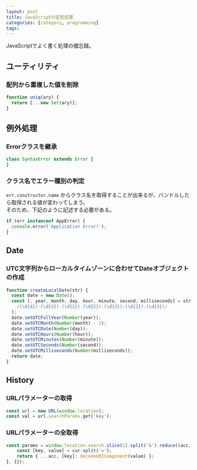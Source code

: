 ```yaml
---
layout: post
title: JavaScriptの定型処理
categories: [category, programming]
tags:
---
```


JavaScriptでよく書く処理の備忘録。

## ユーティリティ

### 配列から重複した値を削除

```javascript
function uniq(ary) {
  return [...new Set(ary)];
}
```

## 例外処理

### Errorクラスを継承

```javascript
class SyntaxError extends Error {
}
```

### クラス名でエラー種別の判定

`err.constructor.name` からクラス名を取得することが出来るが、バンドルしたら取得される値が変わってしまう。  
そのため、下記のように記述する必要がある。

```javascript
if (err instanceof AppError) {
  console.error('Application Error!');
}
```

## Date

### UTC文字列からローカルタイムゾーンに合わせてDateオブジェクトの作成

```javascript
function createLocalDate(str) {
  const date = new Date();
  const [, year, month, day, hour, minute, second, milliseconds] = str.match(
    /(\d{4})-(\d{2})-(\d{2}) (\d{2}):(\d{2}):(\d{2}).(\d{3})/
  );
  date.setUTCFullYear(Number(year));
  date.setUTCMonth(Number(month) - 1);
  date.setUTCDate(Number(day));
  date.setUTCHours(Number(hour));
  date.setUTCMinutes(Number(minute));
  date.setUTCSeconds(Number(second));
  date.setUTCMilliseconds(Number(milliseconds));
  return date;
}
```

## History

### URLパラメーターの取得

```javascript
const url = new URL(window.location);
const val = url.searchParams.get('key');
```

### URLパラメーターの全取得

```javascript
const params = window.location.search.slice(1).split('&').reduce((acc, cur) => {
    const [key, value] = cur.split('=');
    return { ...acc, [key]: decodeURIComponent(value) };
}, {});
```